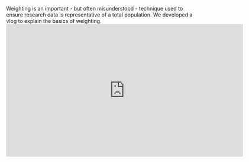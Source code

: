 Weighting is an important - but often misunderstood - technique used to ensure research data is representative of a total population. We developed a vlog to explain the basics of weighting. <iframe id="ytplayer" type="text/html" width="640" height="360" src="https://www.youtube.com/embed/2wJaxxrv9Gw?origin=https://www.ndjenkins.com/" frameborder="0"></iframe>
